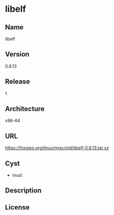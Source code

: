 # libelf

## Name
libelf

## Version
0.8.13

## Release
1

## Architecture
x86-64

## URL
https://fossies.org/linux/misc/old/libelf-0.8.13.tar.xz

## Cyst
* musl

## Description

## License

